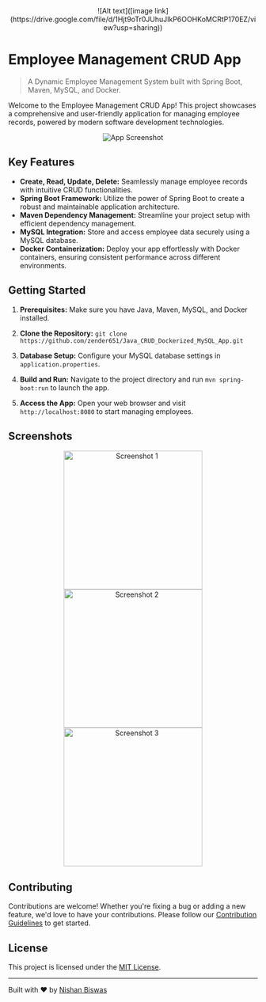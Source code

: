 <div align="center">
  ![Alt text]([image link](https://drive.google.com/file/d/1Hjt9oTr0JUhuJIkP6OOHKoMCRtP170EZ/view?usp=sharing))
</div>

# Employee Management CRUD App
> A Dynamic Employee Management System built with Spring Boot, Maven, MySQL, and Docker.

Welcome to the Employee Management CRUD App! This project showcases a comprehensive and user-friendly application for managing employee records, powered by modern software development technologies.

<div align="center">
  <img src="screenshot.png" alt="App Screenshot">
</div>

## Key Features

- **Create, Read, Update, Delete:** Seamlessly manage employee records with intuitive CRUD functionalities.
- **Spring Boot Framework:** Utilize the power of Spring Boot to create a robust and maintainable application architecture.
- **Maven Dependency Management:** Streamline your project setup with efficient dependency management.
- **MySQL Integration:** Store and access employee data securely using a MySQL database.
- **Docker Containerization:** Deploy your app effortlessly with Docker containers, ensuring consistent performance across different environments.

## Getting Started

1. **Prerequisites:** Make sure you have Java, Maven, MySQL, and Docker installed.

2. **Clone the Repository:** `git clone https://github.com/zender651/Java_CRUD_Dockerized_MySQL_App.git`

3. **Database Setup:** Configure your MySQL database settings in `application.properties`.

4. **Build and Run:** Navigate to the project directory and run `mvn spring-boot:run` to launch the app.

5. **Access the App:** Open your web browser and visit `http://localhost:8080` to start managing employees.

## Screenshots

<div align="center">
  <img src="second.png" alt="Screenshot 1" width="280">
  <img src="third.png" alt="Screenshot 2" width="280">
  <img src="fourth.png" alt="Screenshot 3" width="280">
</div>

## Contributing

Contributions are welcome! Whether you're fixing a bug or adding a new feature, we'd love to have your contributions. Please follow our [Contribution Guidelines](CONTRIBUTING.md) to get started.

## License

This project is licensed under the [MIT License](LICENSE).

---

Built with ❤️ by [Nishan Biswas](https://github.com/zender651)
